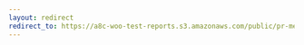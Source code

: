 ```yaml
---
layout: redirect
redirect_to: https://a8c-woo-test-reports.s3.amazonaws.com/public/pr-merge/44108/e2e/index.html
---
```

